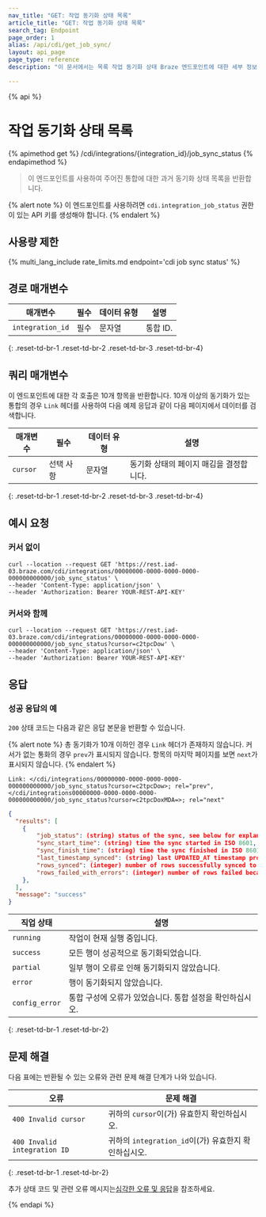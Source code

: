 ```yaml
---
nav_title: "GET: 작업 동기화 상태 목록"
article_title: "GET: 작업 동기화 상태 목록"
search_tag: Endpoint
page_order: 1
alias: /api/cdi/get_job_sync/
layout: api_page
page_type: reference
description: "이 문서에서는 목록 작업 동기화 상태 Braze 엔드포인트에 대한 세부 정보를 간략하게 설명합니다."

---
```

{% api %}
# 작업 동기화 상태 목록
{% apimethod get %}
/cdi/integrations/{integration_id}/job_sync_status
{% endapimethod %}

> 이 엔드포인트를 사용하여 주어진 통합에 대한 과거 동기화 상태 목록을 반환합니다.

{% alert note %}
이 엔드포인트를 사용하려면 `cdi.integration_job_status` 권한이 있는 API 키를 생성해야 합니다.
{% endalert %}

## 사용량 제한

{% multi_lang_include rate_limits.md endpoint='cdi job sync status' %}

## 경로 매개변수

| 매개변수 | 필수 | 데이터 유형 | 설명 |
|---|---|---|---|
| `integration_id` | 필수 | 문자열 | 통합 ID. |
{: .reset-td-br-1 .reset-td-br-2 .reset-td-br-3 .reset-td-br-4}

## 쿼리 매개변수

이 엔드포인트에 대한 각 호출은 10개 항목을 반환합니다. 10개 이상의 동기화가 있는 통합의 경우 `Link` 헤더를 사용하여 다음 예제 응답과 같이 다음 페이지에서 데이터를 검색합니다.

| 매개변수 | 필수 | 데이터 유형 | 설명 |
|---|---|---|---|
| `cursor` | 선택 사항 | 문자열 | 동기화 상태의 페이지 매김을 결정합니다. |
{: .reset-td-br-1 .reset-td-br-2 .reset-td-br-3 .reset-td-br-4}

## 예시 요청

### 커서 없이

```
curl --location --request GET 'https://rest.iad-03.braze.com/cdi/integrations/00000000-0000-0000-0000-000000000000/job_sync_status' \
--header 'Content-Type: application/json' \
--header 'Authorization: Bearer YOUR-REST-API-KEY'
```

### 커서와 함께

```
curl --location --request GET 'https://rest.iad-03.braze.com/cdi/integrations/00000000-0000-0000-0000-000000000000/job_sync_status?cursor=c2tpcDow' \
--header 'Content-Type: application/json' \
--header 'Authorization: Bearer YOUR-REST-API-KEY'
```

## 응답

### 성공 응답의 예

`200` 상태 코드는 다음과 같은 응답 본문을 반환할 수 있습니다.

{% alert note %}
총 동기화가 10개 이하인 경우 `Link` 헤더가 존재하지 않습니다. 커서가 없는 통화의 경우 `prev`가 표시되지 않습니다. 항목의 마지막 페이지를 보면 `next`가 표시되지 않습니다.
{% endalert %}

```
Link: </cdi/integrations/00000000-0000-0000-0000-000000000000/job_sync_status?cursor=c2tpcDow>; rel="prev",</cdi/integrations00000000-0000-0000-0000-000000000000/job_sync_status?cursor=c2tpcDoxMDA=>; rel="next"
```

```json
{
  "results": [
    {
        "job_status": (string) status of the sync, see below for explanation of different statuses,
        "sync_start_time": (string) time the sync started in ISO 8601,
        "sync_finish_time": (string) time the sync finished in ISO 8601,
        "last_timestamp_synced": (string) last UPDATED_AT timestamp processed by the sync in ISO 8601,
        "rows_synced": (integer) number of rows successfully synced to Braze,
        "rows_failed_with_errors": (integer) number of rows failed because of errors,
    },
  ],
  "message": "success"
}
```

| 직업 상태 | 설명 |
| --- | --- |
| `running` | 작업이 현재 실행 중입니다. |
| `success` | 모든 행이 성공적으로 동기화되었습니다. |
| `partial` | 일부 행이 오류로 인해 동기화되지 않았습니다. |
| `error` | 행이 동기화되지 않았습니다. |
| `config_error` | 통합 구성에 오류가 있었습니다. 통합 설정을 확인하십시오. |
{: .reset-td-br-1 .reset-td-br-2}

## 문제 해결

다음 표에는 반환될 수 있는 오류와 관련 문제 해결 단계가 나와 있습니다.

| 오류 | 문제 해결 |
| --- | --- |
| `400 Invalid cursor` | 귀하의 `cursor`이(가) 유효한지 확인하십시오. |
| `400 Invalid integration ID` | 귀하의 `integration_id`이(가) 유효한지 확인하십시오. |
{: .reset-td-br-1 .reset-td-br-2}

추가 상태 코드 및 관련 오류 메시지는[심각한 오류 및 응답]({{site.baseurl}}/api/errors/#fatal-errors)을 참조하세요.

{% endapi %}
